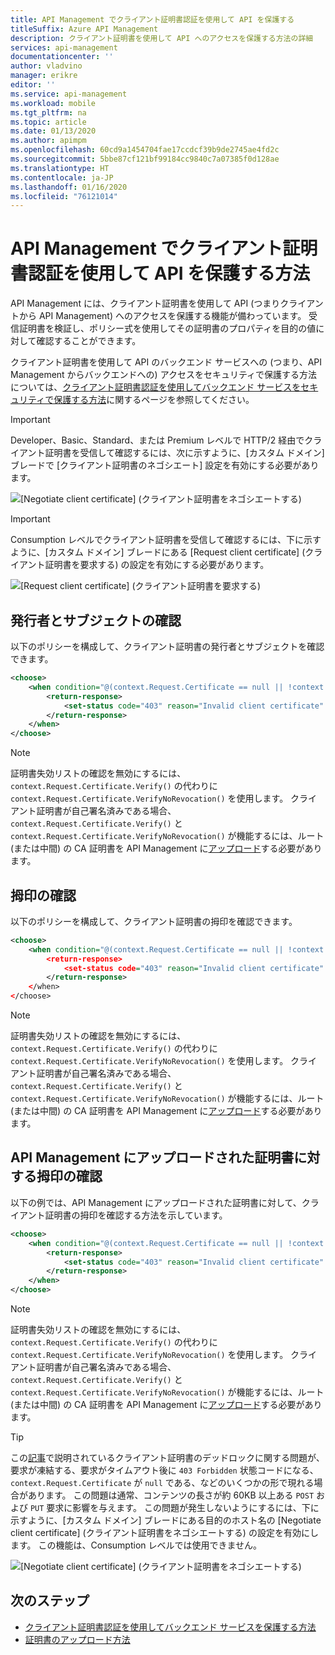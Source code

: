 ```yaml
---
title: API Management でクライアント証明書認証を使用して API を保護する
titleSuffix: Azure API Management
description: クライアント証明書を使用して API へのアクセスを保護する方法の詳細
services: api-management
documentationcenter: ''
author: vladvino
manager: erikre
editor: ''
ms.service: api-management
ms.workload: mobile
ms.tgt_pltfrm: na
ms.topic: article
ms.date: 01/13/2020
ms.author: apimpm
ms.openlocfilehash: 60cd9a1454704fae17ccdcf39b9de2745ae4fd2c
ms.sourcegitcommit: 5bbe87cf121bf99184cc9840c7a07385f0d128ae
ms.translationtype: HT
ms.contentlocale: ja-JP
ms.lasthandoff: 01/16/2020
ms.locfileid: "76121014"
---
```

# <a name="how-to-secure-apis-using-client-certificate-authentication-in-api-management"></a>API Management でクライアント証明書認証を使用して API を保護する方法

API Management には、クライアント証明書を使用して API (つまりクライアントから API Management) へのアクセスを保護する機能が備わっています。 受信証明書を検証し、ポリシー式を使用してその証明書のプロパティを目的の値に対して確認することができます。

クライアント証明書を使用して API のバックエンド サービスへの (つまり、API Management からバックエンドへの) アクセスをセキュリティで保護する方法については、[クライアント証明書認証を使用してバックエンド サービスをセキュリティで保護する方法](https://docs.microsoft.com/azure/api-management/api-management-howto-mutual-certificates)に関するページを参照してください。

> [!IMPORTANT]
> Developer、Basic、Standard、または Premium レベルで HTTP/2 経由でクライアント証明書を受信して確認するには、次に示すように、[カスタム ドメイン] ブレードで [クライアント証明書のネゴシエート] 設定を有効にする必要があります。

![[Negotiate client certificate] (クライアント証明書をネゴシエートする)](./media/api-management-howto-mutual-certificates-for-clients/negotiate-client-certificate.png)

> [!IMPORTANT]
> Consumption レベルでクライアント証明書を受信して確認するには、下に示すように、[カスタム ドメイン] ブレードにある [Request client certificate] (クライアント証明書を要求する) の設定を有効にする必要があります。

![[Request client certificate] (クライアント証明書を要求する)](./media/api-management-howto-mutual-certificates-for-clients/request-client-certificate.png)

## <a name="checking-the-issuer-and-subject"></a>発行者とサブジェクトの確認

以下のポリシーを構成して、クライアント証明書の発行者とサブジェクトを確認できます。

```xml
<choose>
    <when condition="@(context.Request.Certificate == null || !context.Request.Certificate.Verify() || context.Request.Certificate.Issuer != "trusted-issuer" || context.Request.Certificate.SubjectName.Name != "expected-subject-name")" >
        <return-response>
            <set-status code="403" reason="Invalid client certificate" />
        </return-response>
    </when>
</choose>
```

> [!NOTE]
> 証明書失効リストの確認を無効にするには、`context.Request.Certificate.Verify()` の代わりに `context.Request.Certificate.VerifyNoRevocation()` を使用します。
> クライアント証明書が自己署名済みである場合、`context.Request.Certificate.Verify()` と `context.Request.Certificate.VerifyNoRevocation()` が機能するには、ルート (または中間) の CA 証明書を API Management に[アップロード](api-management-howto-ca-certificates.md)する必要があります。

## <a name="checking-the-thumbprint"></a>拇印の確認

以下のポリシーを構成して、クライアント証明書の拇印を確認できます。

```xml
<choose>
    <when condition="@(context.Request.Certificate == null || !context.Request.Certificate.Verify() || context.Request.Certificate.Thumbprint != "DESIRED-THUMBPRINT-IN-UPPER-CASE")" >
        <return-response>
            <set-status code="403" reason="Invalid client certificate" />
        </return-response>
    </when>
</choose>
```

> [!NOTE]
> 証明書失効リストの確認を無効にするには、`context.Request.Certificate.Verify()` の代わりに `context.Request.Certificate.VerifyNoRevocation()` を使用します。
> クライアント証明書が自己署名済みである場合、`context.Request.Certificate.Verify()` と `context.Request.Certificate.VerifyNoRevocation()` が機能するには、ルート (または中間) の CA 証明書を API Management に[アップロード](api-management-howto-ca-certificates.md)する必要があります。

## <a name="checking-a-thumbprint-against-certificates-uploaded-to-api-management"></a>API Management にアップロードされた証明書に対する拇印の確認

以下の例では、API Management にアップロードされた証明書に対して、クライアント証明書の拇印を確認する方法を示しています。

```xml
<choose>
    <when condition="@(context.Request.Certificate == null || !context.Request.Certificate.Verify()  || !context.Deployment.Certificates.Any(c => c.Value.Thumbprint == context.Request.Certificate.Thumbprint))" >
        <return-response>
            <set-status code="403" reason="Invalid client certificate" />
        </return-response>
    </when>
</choose>

```

> [!NOTE]
> 証明書失効リストの確認を無効にするには、`context.Request.Certificate.Verify()` の代わりに `context.Request.Certificate.VerifyNoRevocation()` を使用します。
> クライアント証明書が自己署名済みである場合、`context.Request.Certificate.Verify()` と `context.Request.Certificate.VerifyNoRevocation()` が機能するには、ルート (または中間) の CA 証明書を API Management に[アップロード](api-management-howto-ca-certificates.md)する必要があります。

> [!TIP]
> この[記事](https://techcommunity.microsoft.com/t5/Networking-Blog/HTTPS-Client-Certificate-Request-freezes-when-the-Server-is/ba-p/339672)で説明されているクライアント証明書のデッドロックに関する問題が、要求が凍結する、要求がタイムアウト後に `403 Forbidden` 状態コードになる、`context.Request.Certificate` が `null` である、などのいくつかの形で現れる場合があります。 この問題は通常、コンテンツの長さが約 60KB 以上ある `POST` および `PUT` 要求に影響を与えます。
> この問題が発生しないようにするには、下に示すように、[カスタム ドメイン] ブレードにある目的のホスト名の [Negotiate client certificate] (クライアント証明書をネゴシエートする) の設定を有効にします。 この機能は、Consumption レベルでは使用できません。

![[Negotiate client certificate] (クライアント証明書をネゴシエートする)](./media/api-management-howto-mutual-certificates-for-clients/negotiate-client-certificate.png)

## <a name="next-steps"></a>次のステップ

-   [クライアント証明書認証を使用してバックエンド サービスを保護する方法](https://docs.microsoft.com/azure/api-management/api-management-howto-mutual-certificates)
-   [証明書のアップロード方法](https://docs.microsoft.com/azure/api-management/api-management-howto-mutual-certificates)
